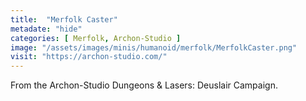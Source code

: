 ```yaml
---
title:  "Merfolk Caster"
metadate: "hide"
categories: [ Merfolk, Archon-Studio ]
image: "/assets/images/minis/humanoid/merfolk/MerfolkCaster.png"
visit: "https://archon-studio.com/"
---
```

From the Archon-Studio Dungeons & Lasers: Deuslair Campaign.